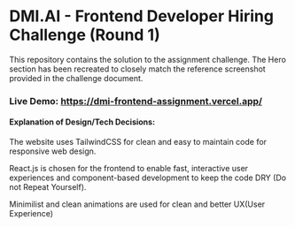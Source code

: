 
# DMI.AI - Frontend Developer Hiring Challenge (Round 1)

This repository contains the solution to the assignment challenge. The Hero section has been recreated to closely match the reference screenshot provided in the challenge document.

### Live Demo: https://dmi-frontend-assignment.vercel.app/

#### Explanation of Design/Tech Decisions:
The website uses TailwindCSS for clean and easy to maintain code for responsive web design.

React.js is chosen for the frontend to enable fast, interactive user experiences and component-based development to keep the code DRY (Do not Repeat Yourself).

Minimilist and clean animations are used for clean and better UX(User Experience)
